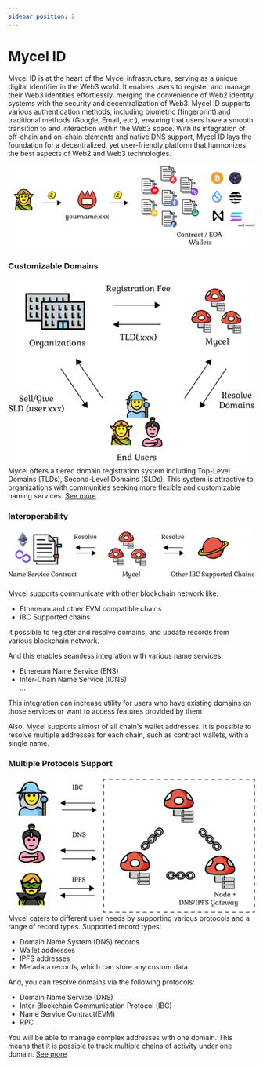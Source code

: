 ```yaml
---
sidebar_position: 2
---
```


# Mycel ID

Mycel ID is at the heart of the Mycel infrastructure, serving as a unique digital identifier in the Web3 world.
It enables users to register and manage their Web3 identities effortlessly, merging the convenience of Web2 identity systems with the security and decentralization of Web3.
Mycel ID supports various authentication methods, including biometric (fingerprint) and traditional methods (Google, Email, etc.), ensuring that users have a smooth transition to and interaction within the Web3 space. With its integration of off-chain and on-chain elements and native DNS support, Mycel ID lays the foundation for a decentralized, yet user-friendly platform that harmonizes the best aspects of Web2 and Web3 technologies.

![multiwallet](../../assets/multiwallet.png)

### Customizable Domains

![tokenomics](../../assets/tokenomics.png)
Mycel offers a tiered domain registration system including Top-Level Domains (TLDs), Second-Level Domains (SLDs).
This system is attractive to organizations with communities seeking more flexible and customizable naming services.
[See more](./domain-registration)

### Interoperability

![interoperability](../../assets/interchain.png)
Mycel supports communicate with other blockchain network like:

- Ethereum and other EVM compatible chains
- IBC Supported chains

It possible to register and resolve domains, and update records from various blockchain network.

And this enables seamless integration with various name services:

- Ethereum Name Service (ENS)
- Inter-Chain Name Service (ICNS)  
  ...

This integration can increase utility for users who have existing domains on those services or want to access features provided by them

Also, Mycel supports almost of all chain's wallet addresses.
It is possible to resolve multiple addresses for each chain, such as contract wallets, with a single name.

### Multiple Protocols Support

![multiple-prortocols](../../assets/protocols.png)
Mycel caters to different user needs by supporting various protocols and a range of record types.
Supported record types:

- Domain Name System (DNS) records
- Wallet addresses
- IPFS addresses
- Metadata records, which can store any custom data

And, you can resolve domains via the following protocols:

- Domain Name Service (DNS)
- Inter‑Blockchain Communication Protocol (IBC)
- Name Service Contract(EVM)
- RPC

You will be able to manage complex addresses with one domain.
This means that it is possible to track multiple chains of activity under one domain.
[See more](./name-resolution)
